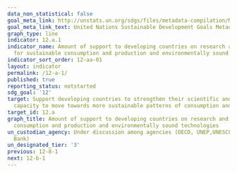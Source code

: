 ```yaml
---
data_non_statistical: false
goal_meta_link: http://unstats.un.org/sdgs/files/metadata-compilation/Metadata-Goal-12.pdf
goal_meta_link_text: United Nations Sustainable Development Goals Metadata (pdf 782kB)
graph_type: line
indicator: 12.a.1
indicator_name: Amount of support to developing countries on research and development
  for sustainable consumption and production and environmentally sound technologies
indicator_sort_order: 12-aa-01
layout: indicator
permalink: /12-a-1/
published: true
reporting_status: notstarted
sdg_goal: '12'
target: Support developing countries to strengthen their scientific and technological
  capacity to move towards more sustainable patterns of consumption and production
target_id: 12.a
graph_title: Amount of support to developing countries on research and development for sustainable
  consumption and production and environmentally sound technologies
un_custodian_agency: Under discussion among agencies (OECD, UNEP,UNESCO-UIS,World
  Bank)
un_designated_tier: '3'
previous: 12-8-1
next: 12-b-1
---
```

